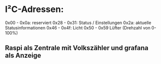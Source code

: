 # I²C-Adressen:

0x00 - 0x0a:  reserviert
0x28 - 0x31:  Status / Einstellungen
       0x2a:  aktuelle Statusinformationen
0x46 - 0x4f:  Licht
0x50 - 0x59   Lüfter (Drehzahl von 0-100%)


## Raspi als Zentrale mit Volkszähler und grafana als Anzeige

